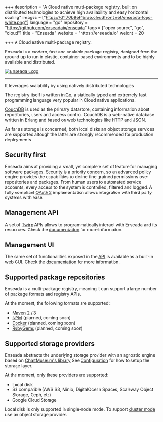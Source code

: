 +++
description = "A Cloud native multi-package registry, built on distributed technologies to achieve high availability and easy horizontal scaling"
images = ["https://d1r70b9eh1brae.cloudfront.net/enseada-logo-white.png"]
language = "go"
repository = "https://github.com/enseadaio/enseada"
tags = ["open source", "go", "cloud"]
title = "Enseada"
website = "https://enseada.io"
weight = 20

+++
A Cloud native multi-package registry.

Enseada is a modern, fast and scalable package registry, designed from the ground up
to run in elastic, container-based environments and to be highly available and distributed.

[![Enseada Logo](https://raw.githubusercontent.com/enseadaio/enseada/develop/.github/logo-white.png)](https://enseada.io)

---

It leverages scalability by using natively distributed technologies

The registry itself is written in [Go](https://golang.org), a statically typed and extremely fast programming language very popular in Cloud native applications.

[CouchDB](https://couchdb.apache.org/) is used as the primary datastore, containing information about
repositories, users and access control. CouchDB is a web-native database written in Erlang and based on web technologies like HTTP and JSON.

As far as storage is concerned, both local disks an object storage services are supported altough the latter are strongly recommended for production deployments.

## Security first

Enseada aims at providing a small, yet complete set of feature for managing software packages.
Security is a priority concern, so an advanced policy engine provides the capabilities to define fine grained permissions over repositories and packages. From human users to automated service accounts, every access to the system is controlled, filtered and logged. A fully compliant [OAuth 2](https://auth0.com/docs/protocols/oauth2) implementation allows integration with third party systems with ease.

## Management API

A set of [Twirp](https://twitchtv.github.io/twirp) APIs allows to programmatically interact with Enseada and its resources. Check the [documentation](https://docs.enseada.io/developers/apis.html) for more information.

## Management UI

The same set of functionalities exposed in the [API](#management-api) is available as a built-in web GUI. Check the [documentation](https://docs.enseada.io/users/ui.html) for more information.

## Supported package repositories

Enseada is a multi-package registry, meaning it can support a large number of package formats and registry APIs.

At the moment, the following formats are supported:

- [Maven 2 / 3](https://maven.apache.org/guides/introduction/introduction-to-repositories.html)
- [NPM](https://github.com/npm/registry/blob/master/docs/REGISTRY-API.md) (planned, coming soon)
- [Docker](https://docs.docker.com/registry/spec/api/) (planned, coming soon)
- [RubyGems](https://rubygems.org) (planned, coming soon)

## Supported storage providers

Enseada abstracts the underlying storage provider with an agnostic engine based on [ChartMuseum's library](https://github.com/chartmuseum/storage)
See [Configuration](#configuration) for how to setup the storage layer.

At the moment, only these providers are supported:

- Local disk
- S3 compatible (AWS S3, Minio, DigitalOcean Spaces, Scaleway Object Storage, Ceph, etc)
- Google Cloud Storage

Local disk is only supported in single-node mode. To support [cluster mode](#cluster-mode) use an object storage provider.